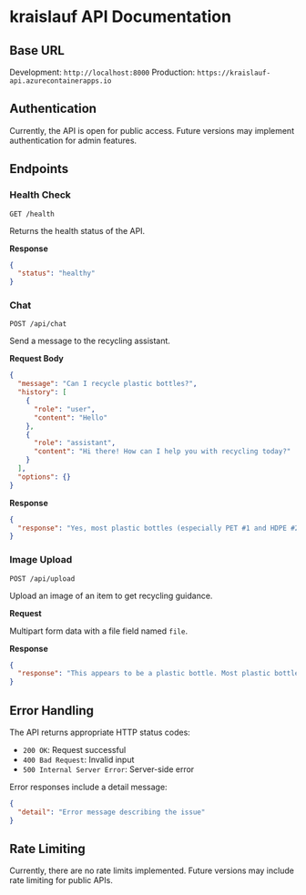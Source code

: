 # kraislauf API Documentation

## Base URL

Development: `http://localhost:8000`
Production: `https://kraislauf-api.azurecontainerapps.io`

## Authentication

Currently, the API is open for public access. Future versions may implement authentication for admin features.

## Endpoints

### Health Check

```
GET /health
```

Returns the health status of the API.

**Response**

```json
{
  "status": "healthy"
}
```

### Chat

```
POST /api/chat
```

Send a message to the recycling assistant.

**Request Body**

```json
{
  "message": "Can I recycle plastic bottles?",
  "history": [
    {
      "role": "user",
      "content": "Hello"
    },
    {
      "role": "assistant",
      "content": "Hi there! How can I help you with recycling today?"
    }
  ],
  "options": {}
}
```

**Response**

```json
{
  "response": "Yes, most plastic bottles (especially PET #1 and HDPE #2) are recyclable in curbside programs. Make sure to empty and rinse them before recycling."
}
```

### Image Upload

```
POST /api/upload
```

Upload an image of an item to get recycling guidance.

**Request**

Multipart form data with a file field named `file`.

**Response**

```json
{
  "response": "This appears to be a plastic bottle. Most plastic bottles (especially PET #1 and HDPE #2) are recyclable in curbside programs. Make sure to empty and rinse it before recycling."
}
```

## Error Handling

The API returns appropriate HTTP status codes:

- `200 OK`: Request successful
- `400 Bad Request`: Invalid input
- `500 Internal Server Error`: Server-side error

Error responses include a detail message:

```json
{
  "detail": "Error message describing the issue"
}
```

## Rate Limiting

Currently, there are no rate limits implemented. Future versions may include rate limiting for public APIs.
